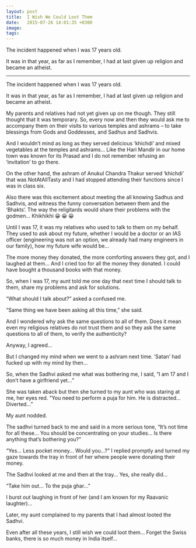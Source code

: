 ```yaml
---
layout: post
title:  I Wish We Could Loot Them
date:   2015-07-26 14:01:35 +0300
image:  
tags:   
---
```

The incident happened when I was 17 years old.

It was in that year, as far as I remember, I had at last given up religion and became an atheist.

---

The incident happened when I was 17 years old.

It was in that year, as far as I remember, I had at last given up religion and became an atheist.

My parents and relatives had not yet given up on me though. They still thought that it was temporary. So, every now and then they would ask me to accompany them on their visits to various temples and ashrams – to take blessings from Gods and Goddesses, and Sadhus and Sadhvis.

And I wouldn’t mind as long as they served delicious ‘khichdi’ and mixed vegetables at the temples and ashrams… Like the Hari Mandir in our home town was known for its Prasad and I do not remember refusing an ‘invitation’ to go there.

On the other hand, the ashram of Anukul Chandra Thakur served ‘khichdi’ that was NotAtAllTasty and I had stopped attending their functions since I was in class six.


Also there was this excitement about meeting the all knowing Sadhus and Sadhvis, and witness the funny conversation between them and the ‘Bhakts‘. The way the religitards would share their problems with the godmen… Khikhikhi 😀 😀 😀

Until I was 17, it was my relatives who used to talk to them on my behalf. They used to ask about my future, whether I would be a doctor or an IAS officer (engineering was not an option, we already had many engineers in our family), how my future wife would be…

The more money they donated, the more comforting answers they got, and I laughed at them… And I cried too for all the money they donated. I could have bought a thousand books with that money.

So, when I was 17, my aunt told me one day that next time I should talk to them, share my problems and ask for solutions.

“What should I talk about?” asked a confused me.

“Same thing we have been asking all this time,” she said.

And I wondered why ask the same questions to all of them. Does it mean even my religious relatives do not trust them and so they ask the same questions to all of them, to verify the authenticity?

Anyway, I agreed…

But I changed my mind when we went to a ashram next time. ‘Satan’ had fucked up with my mind by then…

So, when the Sadhvi asked me what was bothering me, I said, “I am 17 and I don’t have a girlfriend yet…”

She was taken aback but then she turned to my aunt who was staring at me, her eyes red. “You need to perform a puja for him. He is distracted… Diverted…”

My aunt nodded.

The sadhvi turned back to me and said in a more serious tone, “It’s not time for all these… You should be concentrating on your studies… Is there anything that’s bothering you?”

“Yes… Less pocket money… Would you…?” I replied promptly and turned my gaze towards the tray in front of her where people were donating their money.

The Sadhvi looked at me and then at the tray… Yes, she really did…

“Take him out… To the puja ghar…”

I burst out laughing in front of her (and I am known for my Raavanic laughter)…

Later, my aunt complained to my parents that I had almost looted the Sadhvi.

Even after all these years, I still wish we could loot them… Forget the Swiss banks, there is so much money in India itself…
